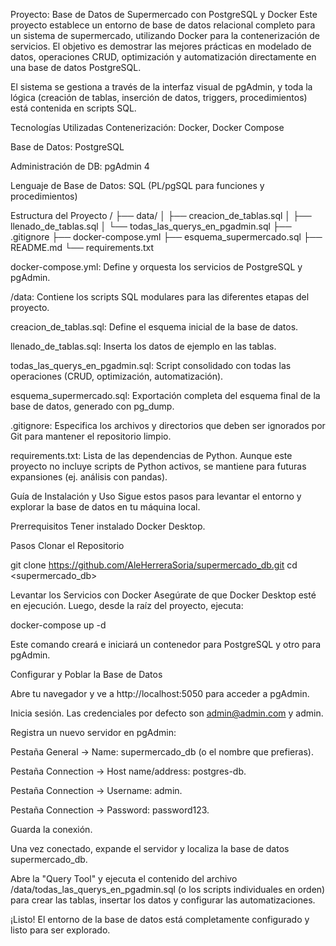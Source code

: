 Proyecto: Base de Datos de Supermercado con PostgreSQL y Docker
Este proyecto establece un entorno de base de datos relacional completo para un sistema de supermercado, utilizando Docker para la contenerización de servicios. El objetivo es demostrar las mejores prácticas en modelado de datos, operaciones CRUD, optimización y automatización directamente en una base de datos PostgreSQL.

El sistema se gestiona a través de la interfaz visual de pgAdmin, y toda la lógica (creación de tablas, inserción de datos, triggers, procedimientos) está contenida en scripts SQL.

Tecnologías Utilizadas
Contenerización: Docker, Docker Compose

Base de Datos: PostgreSQL

Administración de DB: pgAdmin 4

Lenguaje de Base de Datos: SQL (PL/pgSQL para funciones y procedimientos)

Estructura del Proyecto
/
├── data/
│   ├── creacion_de_tablas.sql
│   ├── llenado_de_tablas.sql
│   └── todas_las_querys_en_pgadmin.sql
├── .gitignore
├── docker-compose.yml
├── esquema_supermercado.sql
├── README.md
└── requirements.txt

docker-compose.yml: Define y orquesta los servicios de PostgreSQL y pgAdmin.

/data: Contiene los scripts SQL modulares para las diferentes etapas del proyecto.

creacion_de_tablas.sql: Define el esquema inicial de la base de datos.

llenado_de_tablas.sql: Inserta los datos de ejemplo en las tablas.

todas_las_querys_en_pgadmin.sql: Script consolidado con todas las operaciones (CRUD, optimización, automatización).

esquema_supermercado.sql: Exportación completa del esquema final de la base de datos, generado con pg_dump.

.gitignore: Especifica los archivos y directorios que deben ser ignorados por Git para mantener el repositorio limpio.

requirements.txt: Lista de las dependencias de Python. Aunque este proyecto no incluye scripts de Python activos, se mantiene para futuras expansiones (ej. análisis con pandas).

Guía de Instalación y Uso
Sigue estos pasos para levantar el entorno y explorar la base de datos en tu máquina local.

Prerrequisitos
Tener instalado Docker Desktop.

Pasos
Clonar el Repositorio

git clone <https://github.com/AleHerreraSoria/supermercado_db.git>
cd <supermercado_db>

Levantar los Servicios con Docker
Asegúrate de que Docker Desktop esté en ejecución. Luego, desde la raíz del proyecto, ejecuta:

docker-compose up -d

Este comando creará e iniciará un contenedor para PostgreSQL y otro para pgAdmin.

Configurar y Poblar la Base de Datos

Abre tu navegador y ve a http://localhost:5050 para acceder a pgAdmin.

Inicia sesión. Las credenciales por defecto son admin@admin.com y admin.

Registra un nuevo servidor en pgAdmin:

Pestaña General -> Name: supermercado_db (o el nombre que prefieras).

Pestaña Connection -> Host name/address: postgres-db.

Pestaña Connection -> Username: admin.

Pestaña Connection -> Password: password123.

Guarda la conexión.

Una vez conectado, expande el servidor y localiza la base de datos supermercado_db.

Abre la "Query Tool" y ejecuta el contenido del archivo /data/todas_las_querys_en_pgadmin.sql (o los scripts individuales en orden) para crear las tablas, insertar los datos y configurar las automatizaciones.

¡Listo! El entorno de la base de datos está completamente configurado y listo para ser explorado.